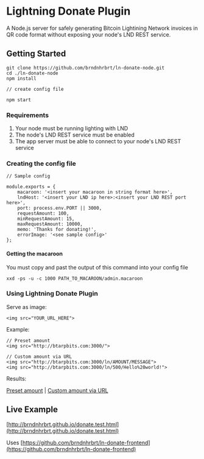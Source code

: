 # Lightning Donate Plugin

A Node.js server for safely generating Bitcoin Lightining Network invoices in QR code format without exposing your node's LND REST service.

## Getting Started

```
git clone https://github.com/brndnhrbrt/ln-donate-node.git
cd ./ln-donate-node
npm install

// create config file

npm start
```

### Requirements

1. Your node must be running lighting with LND
2. The node's LND REST service must be enabled
3. The app server must be able to connect to your node's LND REST service

### Creating the config file

```
// Sample config

module.exports = {
    macaroon: '<insert your macaroon in string format here>',
    lndHost: '<insert your LND ip here>:<insert your LND REST port here>',
    port: process.env.PORT || 3000,
    requestAmount: 100,
    minRequestAmount: 15,
    maxRequestAmount: 10000,
    memo: 'Thanks for donating!',
    errorImage: '<see sample config>'
};

```

#### Getting the macaroon

You must copy and past the output of this command into your config file

```
xxd -ps -u -c 1000 PATH_TO_MACAROON/admin.macaroon
```

### Using Lightning Donate Plugin

Serve as image:
```
<img src="YOUR_URL_HERE">
```

Example:

```
// Preset amount
<img src="http://btarpbits.com:3000/">

// Custom amount via URL
<img src="http://btarpbits.com:3000/ln/AMOUNT/MESSAGE">
<img src="http://btarpbits.com:3000/ln/500/Hello%20world!">
```

Results:

[Preset amount](http://btarpbits.com:3000/)  |  [Custom amount via URL](http://btarpbits.com:3000/ln/500/Hello%20world!)

## Live Example

[http://brndnhrbrt.github.io/donate.test.html](http://brndnhrbrt.github.io/donate.test.html)

Uses [https://github.com/brndnhrbrt/ln-donate-frontend](https://github.com/brndnhrbrt/ln-donate-frontend)
